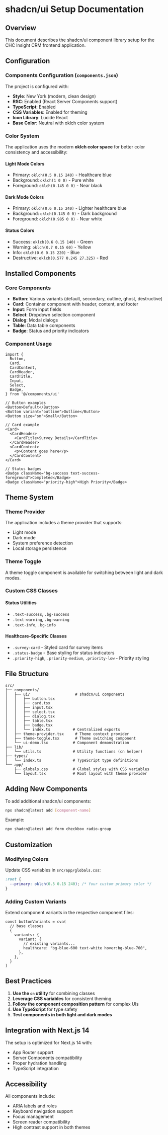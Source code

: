 # shadcn/ui Setup Documentation

## Overview

This document describes the shadcn/ui component library setup for the CHC Insight CRM frontend application.

## Configuration

### Components Configuration (`components.json`)

The project is configured with:
- **Style**: New York (modern, clean design)
- **RSC**: Enabled (React Server Components support)
- **TypeScript**: Enabled
- **CSS Variables**: Enabled for theming
- **Icon Library**: Lucide React
- **Base Color**: Neutral with oklch color system

### Color System

The application uses the modern **oklch color space** for better color consistency and accessibility:

#### Light Mode Colors
- Primary: `oklch(0.5 0.15 240)` - Healthcare blue
- Background: `oklch(1 0 0)` - Pure white
- Foreground: `oklch(0.145 0 0)` - Near black

#### Dark Mode Colors
- Primary: `oklch(0.6 0.15 240)` - Lighter healthcare blue
- Background: `oklch(0.145 0 0)` - Dark background
- Foreground: `oklch(0.985 0 0)` - Near white

#### Status Colors
- Success: `oklch(0.6 0.15 140)` - Green
- Warning: `oklch(0.7 0.15 60)` - Yellow
- Info: `oklch(0.6 0.15 220)` - Blue
- Destructive: `oklch(0.577 0.245 27.325)` - Red

## Installed Components

### Core Components
- **Button**: Various variants (default, secondary, outline, ghost, destructive)
- **Card**: Container component with header, content, and footer
- **Input**: Form input fields
- **Select**: Dropdown selection component
- **Dialog**: Modal dialogs
- **Table**: Data table components
- **Badge**: Status and priority indicators

### Component Usage

```tsx
import {
  Button,
  Card,
  CardContent,
  CardHeader,
  CardTitle,
  Input,
  Select,
  Badge,
} from '@/components/ui'

// Button examples
<Button>Default</Button>
<Button variant="outline">Outline</Button>
<Button size="sm">Small</Button>

// Card example
<Card>
  <CardHeader>
    <CardTitle>Survey Details</CardTitle>
  </CardHeader>
  <CardContent>
    <p>Content goes here</p>
  </CardContent>
</Card>

// Status badges
<Badge className="bg-success text-success-foreground">Completed</Badge>
<Badge className="priority-high">High Priority</Badge>
```

## Theme System

### Theme Provider
The application includes a theme provider that supports:
- Light mode
- Dark mode
- System preference detection
- Local storage persistence

### Theme Toggle
A theme toggle component is available for switching between light and dark modes.

### Custom CSS Classes

#### Status Utilities
- `.text-success`, `.bg-success`
- `.text-warning`, `.bg-warning`
- `.text-info`, `.bg-info`

#### Healthcare-Specific Classes
- `.survey-card` - Styled card for survey items
- `.status-badge` - Base styling for status indicators
- `.priority-high`, `.priority-medium`, `.priority-low` - Priority styling

## File Structure

```
src/
├── components/
│   ├── ui/                    # shadcn/ui components
│   │   ├── button.tsx
│   │   ├── card.tsx
│   │   ├── input.tsx
│   │   ├── select.tsx
│   │   ├── dialog.tsx
│   │   ├── table.tsx
│   │   ├── badge.tsx
│   │   └── index.ts          # Centralized exports
│   ├── theme-provider.tsx     # Theme context provider
│   ├── theme-toggle.tsx       # Theme switching component
│   └── ui-demo.tsx           # Component demonstration
├── lib/
│   └── utils.ts              # Utility functions (cn helper)
├── types/
│   └── index.ts              # TypeScript type definitions
└── app/
    ├── globals.css           # Global styles with CSS variables
    └── layout.tsx            # Root layout with theme provider
```

## Adding New Components

To add additional shadcn/ui components:

```bash
npx shadcn@latest add [component-name]
```

Example:
```bash
npx shadcn@latest add form checkbox radio-group
```

## Customization

### Modifying Colors
Update CSS variables in `src/app/globals.css`:

```css
:root {
  --primary: oklch(0.5 0.15 240); /* Your custom primary color */
}
```

### Adding Custom Variants
Extend component variants in the respective component files:

```tsx
const buttonVariants = cva(
  // base classes
  {
    variants: {
      variant: {
        // existing variants...
        healthcare: "bg-blue-600 text-white hover:bg-blue-700",
      },
    },
  }
)
```

## Best Practices

1. **Use the `cn` utility** for combining classes
2. **Leverage CSS variables** for consistent theming
3. **Follow the component composition pattern** for complex UIs
4. **Use TypeScript** for type safety
5. **Test components in both light and dark modes**

## Integration with Next.js 14

The setup is optimized for Next.js 14 with:
- App Router support
- Server Components compatibility
- Proper hydration handling
- TypeScript integration

## Accessibility

All components include:
- ARIA labels and roles
- Keyboard navigation support
- Focus management
- Screen reader compatibility
- High contrast support in both themes